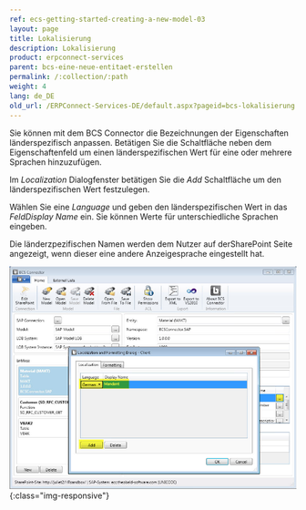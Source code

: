 ```yaml
---
ref: ecs-getting-started-creating-a-new-model-03
layout: page
title: Lokalisierung
description: Lokalisierung
product: erpconnect-services
parent: bcs-eine-neue-entitaet-erstellen
permalink: /:collection/:path
weight: 4
lang: de_DE
old_url: /ERPConnect-Services-DE/default.aspx?pageid=bcs-lokalisierung
---
```


Sie können mit dem BCS Connector die Bezeichnungen der Eigenschaften länderspezifisch anpassen. Betätigen Sie die Schaltfläche neben dem Eigenschaftenfeld um einen länderspezifischen Wert für eine oder mehrere Sprachen hinzuzufügen.


Im *Localization* Dialogfenster betätigen Sie die *Add* Schaltfläche um den länderspezifischen Wert festzulegen.

Wählen Sie eine *Language* und geben den länderspezifischen Wert in das *FeldDisplay Name* ein. Sie können Werte für unterschiedliche Sprachen eingeben.

Die länderzpezifischen Namen werden dem Nutzer auf derSharePoint Seite angezeigt, wenn dieser eine andere Anzeigesprache eingestellt hat.

![BCS-Localization](/img/content/BCS-Localization.jpg){:class="img-responsive"}


